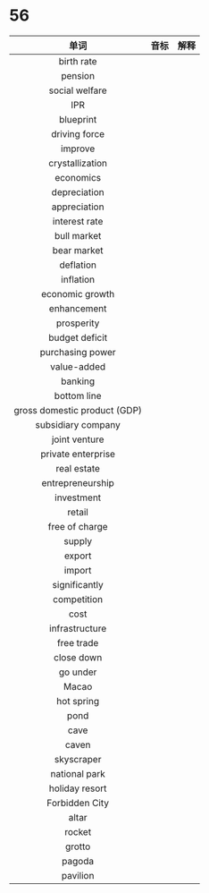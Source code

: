 # 56

|             单词             | 音标 | 解释 |
| :--------------------------: | :--: | :--: |
|          birth rate          |      |      |
|           pension            |      |      |
|        social welfare        |      |      |
|             IPR              |      |      |
|          blueprint           |      |      |
|        driving force         |      |      |
|           improve            |      |      |
|       crystallization        |      |      |
|          economics           |      |      |
|         depreciation         |      |      |
|         appreciation         |      |      |
|        interest rate         |      |      |
|         bull market          |      |      |
|         bear market          |      |      |
|          deflation           |      |      |
|          inflation           |      |      |
|       economic growth        |      |      |
|         enhancement          |      |      |
|          prosperity          |      |      |
|        budget deficit        |      |      |
|       purchasing power       |      |      |
|         value-added          |      |      |
|           banking            |      |      |
|         bottom line          |      |      |
| gross domestic product (GDP) |      |      |
|      subsidiary company      |      |      |
|        joint venture         |      |      |
|      private enterprise      |      |      |
|         real estate          |      |      |
|       entrepreneurship       |      |      |
|          investment          |      |      |
|            retail            |      |      |
|        free of charge        |      |      |
|            supply            |      |      |
|            export            |      |      |
|            import            |      |      |
|        significantly         |      |      |
|         competition          |      |      |
|             cost             |      |      |
|        infrastructure        |      |      |
|          free trade          |      |      |
|          close down          |      |      |
|           go under           |      |      |
|            Macao             |      |      |
|          hot spring          |      |      |
|             pond             |      |      |
|             cave             |      |      |
|            caven             |      |      |
|          skyscraper          |      |      |
|        national park         |      |      |
|        holiday resort        |      |      |
|        Forbidden City        |      |      |
|            altar             |      |      |
|            rocket            |      |      |
|            grotto            |      |      |
|            pagoda            |      |      |
|           pavilion           |      |      |